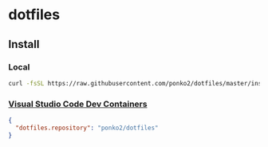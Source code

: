 # dotfiles

## Install

### Local
```sh
curl -fsSL https://raw.githubusercontent.com/ponko2/dotfiles/master/install.sh | /bin/bash
```

### [Visual Studio Code Dev Containers](https://code.visualstudio.com/docs/devcontainers/containers)
```json
{
  "dotfiles.repository": "ponko2/dotfiles"
}
```
